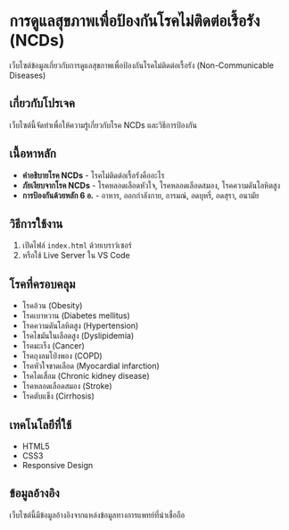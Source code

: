 # การดูแลสุขภาพเพื่อป้องกันโรคไม่ติดต่อเรื้อรัง (NCDs)

เว็บไซต์ข้อมูลเกี่ยวกับการดูแลสุขภาพเพื่อป้องกันโรคไม่ติดต่อเรื้อรัง (Non-Communicable Diseases) 

## เกี่ยวกับโปรเจค

เว็บไซต์นี้จัดทำเพื่อให้ความรู้เกี่ยวกับโรค NCDs และวิธีการป้องกัน

## เนื้อหาหลัก

- **คำอธิบายโรค NCDs** - โรคไม่ติดต่อเรื้อรังคืออะไร
- **ภัยเงียบจากโรค NCDs** - โรคหลอดเลือดหัวใจ, โรคหลอดเลือดสมอง, โรคความดันโลหิตสูง
- **การป้องกันด้วยหลัก 6 อ.** - อาหาร, ออกกำลังกาย, อารมณ์, อดบุหรี่, อดสุรา, อนามัย

## วิธีการใช้งาน

1. เปิดไฟล์ `index.html` ด้วยเบราว์เซอร์
2. หรือใช้ Live Server ใน VS Code

## โรคที่ครอบคลุม

- โรคอ้วน (Obesity)
- โรคเบาหวาน (Diabetes mellitus)
- โรคความดันโลหิตสูง (Hypertension)
- โรคไขมันในเลือดสูง (Dyslipidemia)
- โรคมะเร็ง (Cancer)
- โรคถุงลมโป่งพอง (COPD)
- โรคหัวใจขาดเลือด (Myocardial infarction)
- โรคไตเสื่อม (Chronic kidney disease)
- โรคหลอดเลือดสมอง (Stroke)
- โรคตับแข็ง (Cirrhosis)

## เทคโนโลยีที่ใช้

- HTML5
- CSS3
- Responsive Design

## ข้อมูลอ้างอิง

เว็บไซต์นี้มีข้อมูลอ้างอิงจากแหล่งข้อมูลทางการแพทย์ที่น่าเชื่อถือ

